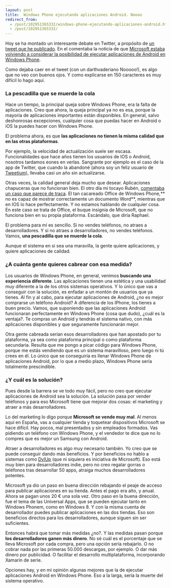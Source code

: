 ```yaml
---
layout: post
title:  Windows Phone ejecutando aplicaciones Android. Noooo
redirect_from:
  - /post/102951365332/windows-phone-ejecutando-aplicaciones-android.html
  - /post/102951365332/
---
```


<p>Hoy se ha montado un interesante debate en Twitter, a propósito de <a href="https://twitter.com/_rubenfa/status/534615956362776576">un tweet que he publicado</a>. En el comentaba la noticia de que <a href="http://www.xatakawindows.com/aplicaciones-windows/microsoft-podria-estar-reconsiderando-la-idea-de-permitir-ejecutar-aplicaciones-android-en-windows">Microsoft estaba volviendo a considerar la posibilidad de ejecutar aplicaciones de Android en Windows Phone</a>.</p>

<p>Como dejaba caer en el tweet (con un darthvaderiano Nooooo!), es algo que no veo con buenos ojos. Y como explicarse en 150 caracteres es muy difícil lo hago aquí.</p>

<h3>La pescadilla que se muerde la cola</h3>

<p>Hace un tiempo, la principal queja sobre Windows Phone, era la falta de aplicaciones. Creo que ahora, la queja principal ya no es esa, porque la mayoría de aplicaciones importantes están disponibles. En general, salvo deshonrosas excepciones, cualquier cosa que puedas hacer en Android o iOS la puedes hacer con Windows Phone.</p>

<p>El problema ahora, es que <strong>las aplicaciones no tienen la misma calidad que en las otras plataformas</strong>.</p>

<p>Por ejemplo, la velocidad de actualización suele ser escasa. Funcionalidades que hace años tienen los usuarios de IOS o Android, nosotros tardamos eones en verlas. Sangrante por ejemplo es el caso de la app de Twitter, que cuando la abandoné (ahora soy un feliz usuario de <a href="http://tweetiumapp.com/">Tweetium</a>), llevaba casi un año sin actualizarse.</p>

<p>Otras veces, la calidad general deja mucho que desear. Aplicaciones chapuceras que no funcionan bien. El otro día mi tocayo Rubén, <a href="https://twitter.com/rf1souto/status/530634141235441664">comentaba un caso que parece de traca</a>. El tan cacareado Office de Windows Phone,** no es capaz de mostrar correctamente un documento Word**, mientras que en IOS lo hace perfectamente. Y no estamos hablando de cualquier cosa. En este caso se trata de Office, el buque insignia de Microsoft, que no funciona bien en su propia plataforma. Escándalo, que diría Raphael.</p>

<p>El problema para mí es sencillo. Si no vendes teléfonos, no atraes a desarrolladores. Y si no atraes a desarrolladores, no vendes teléfonos. Vamos, <strong>una pescadilla que se muerde la cola</strong>.</p>

<p>Aunque el sistema en si sea una maravilla, la gente quiere aplicaciones, y quiere aplicaciones de calidad.</p>

<h3>¿A cuánta gente quieres cabrear con esa medida?</h3>

<p>Los usuarios de Windows Phone, en general, venimos <strong>buscando una experiencia diferente</strong>. Las aplicaciones tienen una estética y una usabilidad muy diferente a la de los otros sistemas operativos. Y lo único que vas a conseguir con la solución, es enfadar a un montón de usuarios que ya tienes. Al fin y al cabo, para ejecutar aplicaciones de Android, ¿no es mejor comprarse un teléfono Android? A diferencia de los IPhone, los tienes a buen precio. Vamos, que suponiendo que las aplicaciones Android funcionaran perfectamente en Windows Phone (cosa que dudo), ¿cuál es la ventaja?. Te compras un Android y tendrás el sistema nativo, con más aplicaciones disponibles y que seguramente funcionarán mejor.</p>

<p>Otra gente cabreada serían esos desarrolladores que han apostado por tu plataforma, ya sea como plataforma principal o como plataforma secundaria. Resulta que me pongo a picar código para Windows Phone, porque me estás vendiendo que es un sistema maravilloso, pero luego ni tú crees en él. Lo único que se conseguiría es llenar Windows Phone de aplicaciones Android, por lo que a medio plazo, Windows Phone sería totalmente prescindible.</p>

<h3>¿Y cuál es la solución?</h3>

<p>Pues desde la barrera se ve todo muy fácil, pero no creo que ejecutar aplicaciones de Android sea la solución. La solución pasa por vender teléfonos y para eso Microsoft tiene que mejorar dos cosas: el marketing y atraer a más desarrolladores.</p>

<p>Lo del marketing lo digo porque <strong>Microsoft se vende muy mal</strong>. Al menos aquí en España, vas a cualquier tienda y toquetear dispositivos Microsoft se hace difícil. Hay pocos, mal presentados y sin empleados formados. Vas pidiendo un teléfono con Windows Phone, y el vendedor te dice que no lo compres que es mejor un Samsung con Android.</p>

<p>Atraer a desarrolladores es algo muy necesario también. Yo creo que se puede conseguir dando más beneficios. Y por beneficios no hablo a sistemas como <a href="https://www.dvlup.com">DvlUp</a> (que ni siquiera es iniciativa de Microsoft). Eso está muy bien para desarrolladores indie, pero no creo regalar gorras o teléfonos tras desarrollar 50 apps, atraiga muchos desarrolladores potentes.</p>

<p>Microsoft ya dio un paso en buena dirección rebajando el peaje de acceso para publicar aplicaciones en su tienda. Antes el pago era alto, y anual. Ahora se pagan unos 20 € una sola vez. Otro paso en la buena dirección, fue el tema de las Universal Apps, que se pueden ejecutar tanto en Windows Phonem, como en Windows 8. Y con la misma cuenta de desarrollador puedes publicar aplicaciones en las dos tiendas. Eso son beneficios directos para los desarrolladores, aunque siguen sin ser suficientes.</p>

<p>Entonces habrá que tomar más medidas ¿no?. Y las medidas pasan porque <strong>los desarrolladores ganen más dinero</strong>. No sé cuál es el porcentaje que se lleva Microsoft por cada compra, pero una opción sería rebajarlo. O no cobrar nada por las primeras 50.000 descargas, por ejemplo. O dar más dinero por publicidad. O facilitar el desarrollo multiplataforma, incorporando Xamarin de serie.</p>

<p>Opciones hay, y en mi opinión algunas mejores que la de ejecutar aplicaciones Android en Windows Phone. Eso a la larga, sería la muerte del sistema operativo.</p>
